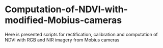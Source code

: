 # Computation-of-NDVI-with-modified-Mobius-cameras
Here is presented scripts for rectification, calibration and computation of NDVI with RGB and NIR imagery from Mobius cameras

